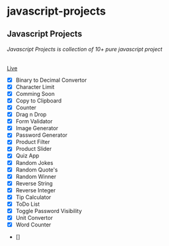 # javascript-projects

## Javascript Projects

###### Javascript Projects is collection of 10+ pure javascript project

[Live](https://sid02.github.io/javascript-projects/)

- [x] Binary to Decimal Convertor
- [x] Character Limit
- [x] Comming Soon
- [x] Copy to Clipboard
- [x] Counter
- [x] Drag n Drop
- [x] Form Validator
- [x] Image Generator
- [x] Password Generator
- [x] Product Filter
- [x] Product Slider
- [x] Quiz App
- [x] Random Jokes
- [x] Random Quote's
- [x] Random Winner
- [x] Reverse String
- [x] Reverse Integer
- [x] Tip Calculator
- [x] ToDo List
- [x] Toggle Password Visibility
- [x] Unit Convertor
- [x] Word Counter
- []

